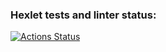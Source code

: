 ### Hexlet tests and linter status:
[![Actions Status](https://github.com/yuriy-kormin/ansible-project-76/workflows/hexlet-check/badge.svg)](https://github.com/yuriy-kormin/ansible-project-76/actions)